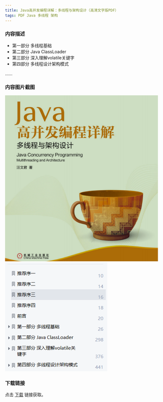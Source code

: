 ```yaml
---
title: Java高并发编程详解：多线程与架构设计（高清文字版PDF）
tags: PDF Java 多线程 架构
---
```



### 内容描述

- 第一部分 多线程基础
- 第二部分 Java ClassLoader
- 第三部分 深入理解volatile关键字
- 第四部分 多线程设计架构模式

......


### 内容图片截图

<img class="image image--xl" src="/assets/resource/docs/2019-09-02-res-java-multithread-architecture-1.png"/>

<img class="image image--xl" src="/assets/resource/docs/2019-09-02-res-java-multithread-architecture-2.png"/>


### 下载链接

点击 [下载](http://www.tupianx.com/p.php?8tp=t1.24535a37b100.pg3) 链接获取。


<br/>


